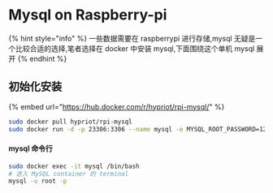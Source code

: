 # Mysql on Raspberry-pi

{% hint style="info" %}
一些数据需要在 raspberrypi 进行存储,mysql 无疑是一个比较合适的选择,笔者选择在 docker 中安装 mysql,下面围绕这个单机 mysql 展开
{% endhint %}

## 初始化安装

{% embed url="https://hub.docker.com/r/hypriot/rpi-mysql/" %}

```bash
sudo docker pull hypriot/rpi-mysql
sudo docker run -d -p 23306:3306 --name mysql -e MYSQL_ROOT_PASSWORD=1234567890 -v /home/pi/mysql/data:/var/lib/mysql hypriot/rpi-mysql:latest使用
```

#### mysql 命令行

```bash
sudo docker exec -it mysql /bin/bash
# 进入 MySQL container 的 terminal
mysql -u root -p
```

